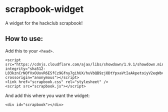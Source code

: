 # scrapbook-widget
A widget for the hackclub scrapbook!  
  
## How to use:
Add this to your ```<head>```.  
```
<script src="https://cdnjs.cloudflare.com/ajax/libs/showdown/1.9.1/showdown.min.js" integrity="sha512-L03kznCrNOfVxOUovR6ESfCz9Gfny7gihUX/huVbQB9zjODtYpxaVtIaAkpetoiyV2eqWbvxMH9fiSv5enX7bw==" crossorigin="anonymous"></script>
<link href="scrapbook.css" rel="stylesheet" />
<script src="scrapbook.js"></script>
```
And add this where you want the widget:  
```
<div id="scrapbook"></div>
```
